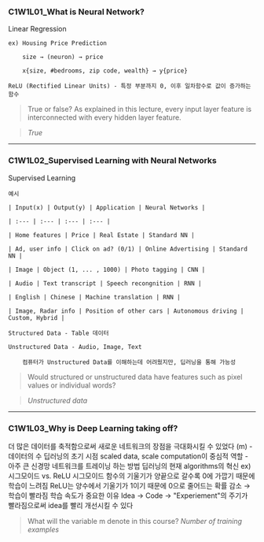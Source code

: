 ### C1W1L01_What is Neural Network?

Linear Regression

    ex) Housing Price Prediction

        size → (neuron) → price

        x{size, #bedrooms, zip code, wealth} → y{price}

    ReLU (Rectified Linear Units) - 특정 부분까지 0, 이후 일차함수로 값이 증가하는 함수

> True or false? As explained in this lecture, every input layer feature is interconnected with every hidden layer feature.

> _True_

---

### C1W1L02_Supervised Learning with Neural Networks

Supervised Learning

    예시

    | Input(x) | Output(y) | Application | Neural Networks |

    | :--- | :--- | :--- | :--- |

    | Home features | Price | Real Estate | Standard NN |

    | Ad, user info | Click on ad? (0/1) | Online Advertising | Standard NN |

    | Image | Object (1, ... , 1000) | Photo tagging | CNN |

    | Audio | Text transcript | Speech recongnition | RNN |

    | English | Chinese | Machine translation | RNN |

    | Image, Radar info | Position of other cars | Autonomous driving | Custom, Hybrid |

    Structured Data - Table 데이터

    Unstructured Data - Audio, Image, Text

        컴퓨터가 Unstructured Data를 이해하는데 어려웠지만, 딥러닝을 통해 가능성
        
> Would structured or unstructured data have features such as pixel values or individual words?

> _Unstructured data_

---

### C1W1L03_Why is Deep Learning taking off?

더 많은 데이터를 축적함으로써 새로운 네트워크의 장점을 극대화시킬 수 있었다
(m) - 데이터의 수
딥러닝의 초기 시점
    scaled data, scale computation이 중심적 역할 - 아주 큰 신경망 네트워크를 트레이닝 하는 방법
딥러닝의 현재
    algorithms의 혁신
        ex) 시그모이드 vs. ReLU
            시그모이드 함수의 기울기가 양끝으로 갈수록 0에 가깝기 때문에 학습이 느려짐
            ReLU는 양수에서 기울기가 1이기 때문에 0으로 줄어드는 확률 감소 → 학습이 빨라짐
학습 속도가 중요한 이유
    Idea → Code → "Experiement"의 주기가 빨라짐으로써 idea를 빨리 개선시킬 수 있다

> What will the variable m denote in this course?
> _Number of training examples_